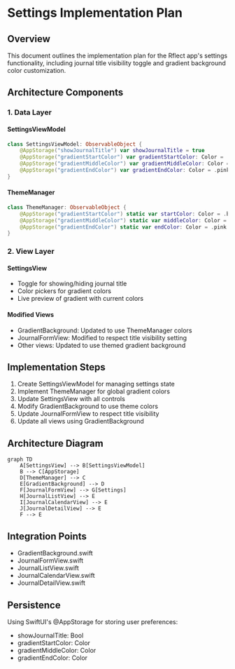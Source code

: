 # Settings Implementation Plan

## Overview
This document outlines the implementation plan for the Rflect app's settings functionality, including journal title visibility toggle and gradient background color customization.

## Architecture Components

### 1. Data Layer
#### SettingsViewModel
```swift
class SettingsViewModel: ObservableObject {
    @AppStorage("showJournalTitle") var showJournalTitle = true
    @AppStorage("gradientStartColor") var gradientStartColor: Color = .blue
    @AppStorage("gradientMiddleColor") var gradientMiddleColor: Color = .purple
    @AppStorage("gradientEndColor") var gradientEndColor: Color = .pink
}
```

#### ThemeManager
```swift
class ThemeManager: ObservableObject {
    @AppStorage("gradientStartColor") static var startColor: Color = .blue
    @AppStorage("gradientMiddleColor") static var middleColor: Color = .purple
    @AppStorage("gradientEndColor") static var endColor: Color = .pink
}
```

### 2. View Layer
#### SettingsView
- Toggle for showing/hiding journal title
- Color pickers for gradient colors
- Live preview of gradient with current colors

#### Modified Views
- GradientBackground: Updated to use ThemeManager colors
- JournalFormView: Modified to respect title visibility setting
- Other views: Updated to use themed gradient background

## Implementation Steps

1. Create SettingsViewModel for managing settings state
2. Implement ThemeManager for global gradient colors
3. Update SettingsView with all controls
4. Modify GradientBackground to use theme colors
5. Update JournalFormView to respect title visibility
6. Update all views using GradientBackground

## Architecture Diagram
```mermaid
graph TD
    A[SettingsView] --> B[SettingsViewModel]
    B --> C[AppStorage]
    D[ThemeManager] --> C
    E[GradientBackground] --> D
    F[JournalFormView] --> G[Settings]
    H[JournalListView] --> E
    I[JournalCalendarView] --> E
    J[JournalDetailView] --> E
    F --> E
```

## Integration Points
- GradientBackground.swift
- JournalFormView.swift
- JournalListView.swift
- JournalCalendarView.swift
- JournalDetailView.swift

## Persistence
Using SwiftUI's @AppStorage for storing user preferences:
- showJournalTitle: Bool
- gradientStartColor: Color
- gradientMiddleColor: Color
- gradientEndColor: Color